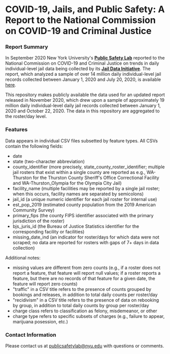 # COVID-19, Jails, and Public Safety: A Report to the National Commission on COVID-19 and Criminal Justice
### Report Summary 

In September 2020 New York University's <a href="https://publicsafetylab.org/"><b>Public Safety Lab</b></a> reported to the National Commission on COVID-19 and Criminal Justice on trends in daily individual-level jail data being collected by its <a href="https://publicsafetylab.org/jail-data-initiative"><b>Jail Data Initiative</b></a>. The report, which analyzed a sample of over 14 million daily individual-level jail records collected between January 1, 2020 and July 20, 2020, is available <a href="https://cdn.ymaws.com/counciloncj.org/resource/resmgr/covid_commission/covid-19,_jails,_and_public_.pdf">here</a>.

This repository makes publicly available the data used for an updated report released in November 2020, which drew upon a sample of approximately 19 million daily individual-level daily jail records collected between January 1, 2020 and October 22, 2020. The data in this repository are aggregated to the roster/day level.

### Features

Data appears in individual CSV files subsetted by feature types. All CSVs contain the following fields:

<ul>
  <li>date</li>
  <li>state (two-character abbreviation)</li>
  <li>county_identifier (more precisely, state_county_roster_identifier; multiple jail rosters that exist within a single county are reported as e.g., WA-Thurston for the Thurston County Sheriff's Office Correctional Facility and WA-Thurston_Olympia for the Olympia City Jail)</li>
  <li>facility_name (multiple facilities may be reported by a single jail roster; when this occurs, facility names are separated by semicolons)</li>
  <li>jail_id (a unique numeric identifier for each jail roster for internal use)</li>
  <li>est_pop_2019 (estimated county population from the 2019 American Community Survey)</li>
  <li>primary_fips (the county FIPS identifier associated with the primary jurisdiction of the roster)</li>
  <li>bjs_juris_id (the Bureau of Justice Statistics identifier for the corresponding facility or facilities)</li>
  <li>missing_date_ind (an indicator for roster/days for which data were not scraped; no data are reported for rosters with gaps of 7+ days in data collection)</li>
</ul>

Additional notes:

<ul>
  <li>missing values are different from zero counts (e.g., if a roster does not report a feature, that feature will report null values; if a roster reports a feature, but there are no records of that feature for a given date, the feature will report zero counts)</li>
  <li>"traffic" in a CSV title refers to the presence of counts grouped by bookings and releases, in addition to total daily counts per roster/day</li>
  <li>"recidivism" in a CSV title refers to the presence of data on rebooking by group, in addition to total daily counts by group per roster/day</li>
  <li>charge class refers to classification as felony, misdemeanor, or other</li>
  <li>charge type refers to specific subsets of charges (e.g., failure to appear, marijuana posession, etc.)</li>
  </ul>
  
 ### Contact Information

Please contact us at publicsafetylab@nyu.edu with questions or comments.

